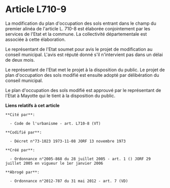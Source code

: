 # Article L710-9

La modification du plan d'occupation des sols entrant dans le champ du premier alinéa de l'article L. 710-8 est élaborée
conjointement par les services de l'Etat et la commune. La collectivité départementale est associée à cette élaboration. 

Le représentant de l'Etat soumet pour avis le projet de modification au conseil municipal. L'avis est réputé donné s'il
n'intervient pas dans un délai de deux mois. 

Le représentant de l'Etat met le projet à la disposition du public. Le projet de plan d'occupation des sols modifié est
ensuite adopté par délibération du conseil municipal. 

Le plan d'occupation des sols modifié est approuvé par le représentant de l'Etat à Mayotte qui le tient à la disposition du
public.

**Liens relatifs à cet article**

	**Cité par**:

	  - Code de l'urbanisme - art. L710-8 (VT)

	**Codifié par**:

	  - Décret n°73-1023 1973-11-08 JORF 13 novembre 1973

	**Créé par**:

	  - Ordonnance n°2005-868 du 28 juillet 2005 - art. 1 () JORF 29 juillet 2005 en vigueur le 1er janvier 2006

	**Abrogé par**:

	  - Ordonnance n°2012-787 du 31 mai 2012 - art. 7 (VD)
